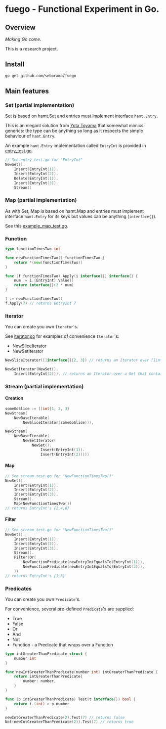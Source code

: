 # fuego - Functional Experiment in Go.

## Overview

_Making Go come._

This is a research project.

## Install

```bash
go get github.com/seborama/fuego
```

## Main features

### Set (partial implementation)

Set is based on hamt.Set and entries must implement interface `hamt.Entry`.

This is an elegant solution from [Yota Toyama](https://github.com/raviqqe) that somewhat mimics generics: the type can be anything so long as it respects the simple behaviour of `hamt.Entry`.

An example `hamt.Entry` implementation called `EntryInt` is provided in [entry_test.go](entry_test.go).

```go
// See entry_test.go for "EntryInt"
NewSet().
    Insert(EntryInt(1)).
    Insert(EntryInt(2)).
    Delete(EntryInt(1)).
    Insert(EntryInt(3)).
    Stream()
```

### Map (partial implementation)

As with Set, Map is based on hamt.Map and entries must implement interface `hamt.Entry` for its keys but values can be anything (`interface{}`).

See this [example_map_test.go](example_map_test.go).

### Function

```go
type functionTimesTwo int

func newFunctionTimesTwo() functionTimesTwo {
	return *(new(functionTimesTwo))
}

func (f functionTimesTwo) Apply(i interface{}) interface{} {
	num := i.(EntryInt).Value()
	return interface{}(2 * num)
}

f := newFunctionTimesTwo()
f.Apply(7) // returns EntryInt 7
```

### Iterator

You can create you own `Iterator`'s.

See [iterator.go](iterator.go) for examples of convenience `Iterator`'s:
- NewSliceIterator
- NewSetIterator

```go
NewSliceIterator([]interface{}{2, 3}) // returns an Iterator over []interface{2, 3}

NewSetIterator(NewSet().
    Insert(EntryInt(2))), // returns an Iterator over a Set that contains a single EntryInt(2)
```

### Stream (partial implementation)

#### Creation

```go
someGoSlice := []int{1, 2, 3}
NewStream(
    NewBaseIterable(
        NewSliceIterator(someGoSlice))),
```

```go
NewStream(
    NewBaseIterable(
        NewSetIterator(
            NewSet().
                Insert(EntryInt(1)).
                Insert(EntryInt(2)))))
```

#### Map

```go
// See stream_test.go for "NewFunctionTimesTwo()"
NewSet().
    Insert(EntryInt(1)).
    Insert(EntryInt(2)).
    Insert(EntryInt(3)).
    Stream().
    Map(NewFunctionTimesTwo())
// returns EntryInt's {2,4,6}
```

#### Filter

```go
// See stream_test.go for "NewFunctionTimesTwo()"
NewSet().
    Insert(EntryInt(1)).
    Insert(EntryInt(2)).
    Insert(EntryInt(3)).
    Stream().
    Filter(Or(
        NewFunctionPredicate(newEntryIntEqualsTo(EntryInt(1))),
        NewFunctionPredicate(newEntryIntEqualsTo(EntryInt(3))),
    ))
// returns EntryInt's {1,3}
```

### Predicates

You can create you own `Predicate`'s.

For convenience, several pre-defined `Predicate`'s are supplied:
- True
- False
- Or
- And
- Not
- Function - a Predicate that wraps over a Function

```go
type intGreaterThanPredicate struct {
	number int
}

func newIntGreaterThanPredicate(number int) intGreaterThanPredicate {
	return intGreaterThanPredicate{
		number: number,
	}
}

func (p intGreaterThanPredicate) Test(t interface{}) bool {
	return t.(int) > p.number
}

newIntGreaterThanPredicate(2).Test(7) // returns false
Not(newIntGreaterThanPredicate(2)).Test(7) // returns true
```
